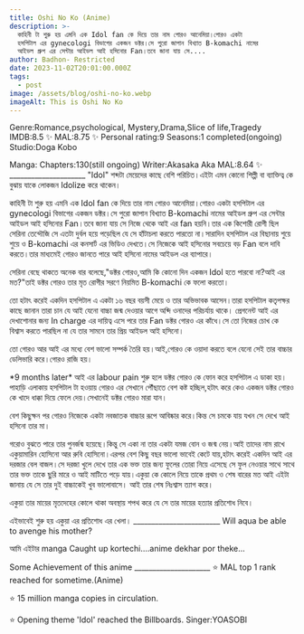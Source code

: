 ```yaml
---
title: Oshi No Ko (Anime)
description: >-
  কাহিনী টা শুরু হয় এমনি এক Idol fan কে দিয়ে তার নাম গোরও আনেমিয়া।গোরও একটা
  হসপিটাল এর gynecologi বিভাগের একজন ডক্টর।সে পুরো জাপান বিখ্যাত B-komachi নামের
  আইডল গ্রুপ এর সেন্টার আইডল আই হসিনোর Fan।তবে জানা যায় সে....
author: Badhon- Restricted
date: 2023-11-02T20:01:00.000Z
tags:
  - post
image: /assets/blog/oshi-no-ko.webp
imageAlt: This is Oshi No Ko
---
```

Genre:Romance,psychological, Mystery,Drama,Slice of life,Tragedy
IMDB:8.5 ✨
MAL:8.75 ✨
Personal rating:9
Seasons:1 completed(ongoing)
Studio:Doga Kobo

Manga:
Chapters:130(still ongoing)
Writer:Akasaka Aka
MAL:8.64 ✨
\_\_\_\_\_\_\_\_\_\_\_\_\_\_\_\_\_\_\_\_\_
"Idol" শব্দটা মেয়েদের কাছে বেশি পরিচিত।এইটা এমন কোনো শিল্পী বা ব্যাক্তিত্ব কে বুঝায় যাকে লোকজন Idolize করে থাকেন।

কাহিনী টা শুরু হয় এমনি এক Idol fan কে দিয়ে তার নাম গোরও আনেমিয়া।গোরও একটা হসপিটাল এর gynecologi বিভাগের একজন ডক্টর।সে পুরো জাপান বিখ্যাত B-komachi নামের আইডল গ্রুপ এর সেন্টার আইডল আই হসিনোর Fan।তবে জানা যায় সে নিজে থেকে আই এর fan হয়নি।তার এক কিশোরী রোগী ছিল সেরিনা তেন্দৌজি সে এতটা দুর্বল হয়ে পড়েছিল যে সে হাঁটাচলা করতে পারতো না।সারাদিন হসপিটাল এর বিছানায় শুয়ে শুয়ে ও B-komachi এর কনসার্ট এর ভিডিও দেখতে।সে নিজেকে আই হসিনোর সবচেয়ে বড় Fan বলে দাবি করতে।তার মাধ্যমেই গোরও জানতে পারে আই হসিনো নামের আইডল এর ব্যাপারে।

সেরিনা বেছে থাকতে অনেক বার বলেছে,"ডক্টর গোরও,আমি কি কোনো দিন একজন Idol হতে পারবো না?আই এর মত?"তাই ডক্টর গোরও তার মৃত রোগীর সরণে নিয়মিত B-komachi কে ফলো করতো।

তো হটাৎ করেই একদিন হসপিটাল এ একটা ১৬ বছর বয়সী মেয়ে ও তার অভিভাবক আসেন।তারা হসপিটাল কতৃপক্ষর কাছে জানান তারা চান যে আই যেনো বাচ্চা জন্ম দেওয়ার আগে অব্দি ওনাদের পরিচর্যায় থাকে। প্রেগনেন্ট আই এর দেখাশোনার জন্য In charge এর দায়িত্ব এসে পরে তার Fan ডক্টর গোরও এর কাঁধে।সে তো নিজের চোখ কে বিশ্বাস করতে পারছিল না যে তার সামনে তার প্রিয় আইডল আই হসিনো।

তো গোরও আর আই এর মধ্যে বেশ ভালো সম্পর্ক তৈরি হয়।আই,গোরও কে ওয়াদা করতে বলে যেনো সেই তার বাচ্চার ডেলিভারি করে।গোরও রাজি হয়।

\*9 months later\*
আই এর labour pain শুরু হলে ডক্টর গোরও কে ফোন করে হসপিটাল এ ডাকা হয়।পাহাড়ি এলাকায় হসপিটাল টা হওয়ায় গোরও এর সেখানে পৌঁছাতে বেশ কষ্ট হচ্ছিল,হটাৎ করে কেও একজন ডক্টর গোরও কে খাদে ধাক্কা দিয়ে ফেলে দেয়।সেখানেই ডক্টর গোরও মারা যান।

বেশ কিছুক্ষন পর গোরও নিজেকে একটা নবজাতক বাচ্চার রূপে আবিষ্কার করে।কিন্ত সে চমকে যায় যখন সে দেখে আই হসিনো তার মা।

গরোও বুঝতে পারে তার পুনর্জন্ম হয়েছে।কিন্তু সে একা না তার একটা যমজ বোন ও জন্ম নেয়।আই তাদের নাম রাখে একুয়ামারিন হোসিনো আর রুবি হোসিনো।এরপর বেশ কিছু বছর ভালো ভাবেই কেটে যায়,হটাৎ করেই একদিন আই এর দরজার বেল বাজল।সে দরজা খুলে দেখে তার এক ভক্ত তার জন্য ফুলের তোরা নিয়ে এসেছে সে ফুল নেওয়ার সাথে সাথে তার ভক্ত তাকে ছুরি মারে ও আই মাটিতে পড়ে যায়।একুয়া কে কোলে নিয়ে তাকে প্রথম ও শেষ বারের মত আই এইটা জানায় যে সে তার দুই বাচ্চাকেই খুব ভালোবাসে। আই তার শেষ নিঃশ্বাস ত্যাগ করে।

একুয়া তার মায়ের মৃতদেহের কোলে থাকা অবস্থায় শপথ
করে যে সে তার মায়ের হত্যার প্রতিশোধ নিবে।

এইভাবেই শুরু হয় একুয়া এর প্রতিশোধ এর খেলা।
\_\_\_\_\_\_\_\_\_\_\_\_\_\_\_\_\_\_\_\_\_\_\_\_
Will aqua be able to avenge his mother?

আমি এইটার manga Caught up kortechi....anime dekhar por theke...

Some Achievement of this anime
\_\_\_\_\_\_\_\_\_\_\_\_\_\_\_\_\_\_\_\_\_
⭐ MAL top 1 rank reached for sometime.(Anime)

⭐ 15 million manga copies in circulation.

⭐ Opening theme 'Idol' reached the Billboards.
Singer:YOASOBI
